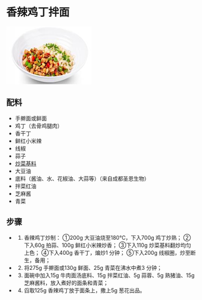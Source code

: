 # 香辣鸡丁拌面

![香辣鸡丁拌面](../images/香辣鸡丁拌面.png)


## 配料

- 手擀面或鲜面
- 鸡丁（去骨鸡腿肉）
- 香干丁
- 鲜红小米辣
- 线椒
- 蒜子
- [炒菜基料](/配料/炒菜基料.md)
- 大豆油
- 底料（酱油、水、花椒油、大蒜等）（来自成都圣恩生物）
- 拌菜红油
- 芝麻酱
- 青菜

## 步骤

- 1. 香辣鸡丁炒制：
	①200g 大豆油烧至180℃，下入700g 鸡丁炒熟；
	②下入60g 拍蒜、100g 鲜红小米辣炒香；
	③下入110g 炒菜基料翻炒均匀上色；
	④下入400g 香干丁，煸炒1 分钟；
	⑤下入200g 线椒圈，炒至断生，备用；
- 2. 将275g 手擀面或130g 鲜面、25g 青菜在沸水中煮3 分钟；
- 3. 面碗中加入15g 牛肉面汤底料、15g 拌菜红油、5g 蒜蓉、5g 熟猪油、15g 芝麻酱料，放入煮好的面条和青菜；
- 4. 舀取125g 香辣鸡丁放于面条上，撒上5g 葱花出品。
